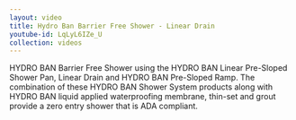 ```yaml
---
layout: video
title: Hydro Ban Barrier Free Shower - Linear Drain
youtube-id: LqLyL6IZe_U
collection: videos
---
```


HYDRO BAN Barrier Free Shower using the HYDRO BAN Linear Pre-Sloped Shower Pan, Linear Drain and HYDRO BAN Pre-Sloped Ramp. The combination of these HYDRO BAN Shower System products along with HYDRO BAN liquid applied waterproofing membrane, thin-set and grout provide a zero entry shower that is ADA compliant.
